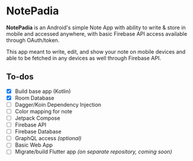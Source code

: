 # NotePadia

**NotePadia** is an Android's simple Note App with ability to write & store in mobile and accessed
anywhere, with basic Firebase API access available through OAuth/token.

This app meant to write, edit, and show your note on mobile devices and able to be fetched in any
devices as well through Firebase API.

## To-dos

- [x] Build base app (Kotlin)
- [x] Room Database
- [ ] Dagger/Koin Dependency Injection
- [ ] Color mapping for note
- [ ] Jetpack Compose
- [ ] Firebase API
- [ ] Firebase Database
- [ ] GraphQL access *(optional)*
- [ ] Basic Web App
- [ ] Migrate/build Flutter app *(on separate repository, coming soon)*
